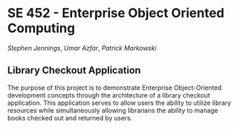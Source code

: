 # SE 452 - Enterprise Object Oriented Computing 

*Stephen Jennings*, *Umar Azfar*, *Patrick Markowski*

## Library Checkout Application 
The purpose of this project is to demonstrate Enterprise Object-Oriented development concepts through the architecture
of a library checkout application. This application serves to allow users the ability to utilize library resources while 
simultaneously allowing librarians the ability to manage books checked out and returned by users. 